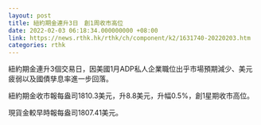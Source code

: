 ```yaml
---
layout: post
title: 紐約期金連升3日　創1周收市高位
date: 2022-02-03 06:18:34.000000000 +08:00
link: https://news.rthk.hk/rthk/ch/component/k2/1631740-20220203.htm
categories: rthk
---
```


紐約期金連升3個交易日，因美國1月ADP私人企業職位出乎市場預期減少、美元疲弱以及國債孳息率進一步回落。

紐約期金收市報每盎司1810.3美元，升8.8美元，升幅0.5%，創1星期收市高位。

現貨金較早時報每盎司1807.41美元。
